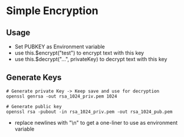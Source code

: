 # Simple Encryption
## Usage
- Set PUBKEY as Environment variable
- use this.$encrypt("test") to encrypt text with this key
- use this.$decrypt("...", privateKey) to decrypt text with this key


## Generate Keys
```
# Generate private Key -> Keep save and use for decryption
openssl genrsa -out rsa_1024_priv.pem 1024

# Generate public key
openssl rsa -pubout -in rsa_1024_priv.pem -out rsa_1024_pub.pem
```

* replace newlines with "\n" to get a one-liner to use as environment variable


